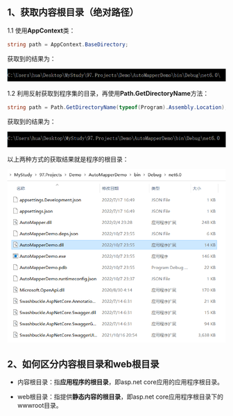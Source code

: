 ## 1、获取内容根目录（绝对路径）

1.1 使用**AppContext**类：

```c#
string path = AppContext.BaseDirectory;
```

获取到的结果为：

![](..\99.Images\47.png)

1.2 利用反射获取到程序集的目录，再使用**Path.GetDirectoryName**方法：

```c#
string path = Path.GetDirectoryName(typeof(Program).Assembly.Location);
```

获取到的结果为：

![](..\99.Images\48.png)

以上两种方式的获取结果就是程序的根目录：

![](..\99.Images\49.png)

## 2、如何区分内容根目录和web根目录

- 内容根目录：指**应用程序的根目录**，即asp.net core应用的应用程序根目录。

- web根目录：指提供**静态内容的根目录**，即asp.net core应用程序根目录下的wwwroot目录。